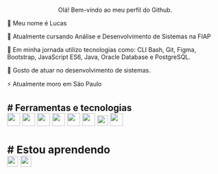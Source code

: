 <p align="center"> Olá! Bem-vindo ao meu perfil do Github.
          
<p>👋 Meu nome é Lucas

<p>🔭 Atualmente cursando Análise e Desenvolvimento de Sistemas na FIAP

<p>🌱 Em minha jornada utilizo tecnologias como: CLI Bash, Git, Figma, Bootstrap, JavaScript ES6, Java, Oracle Database e PostgreSQL.     
          
<p>🤔 Gosto de atuar no desenvolvimento de sistemas.

<p>⚡ Atualmente moro em São Paulo
          
<h2># Ferramentas e tecnologias
<div display"flex">          
<img style="width: 30px; height: 30px;" src="https://cdn.jsdelivr.net/gh/devicons/devicon/icons/debian/debian-original.svg" />
<img style="width: 30px; height: 30px;" src="https://cdn.jsdelivr.net/gh/devicons/devicon/icons/redhat/redhat-original.svg" />          
<img style="width: 30px; height: 30px;" src="https://cdn.jsdelivr.net/gh/devicons/devicon/icons/bash/bash-original.svg" />
<img style="width: 30px; height: 30px;" src="https://cdn.jsdelivr.net/gh/devicons/devicon/icons/git/git-original.svg" />          
<img style="width: 30px; height: 30px;" src="https://cdn.jsdelivr.net/gh/devicons/devicon/icons/figma/figma-original.svg" />
<img style="width: 30px; height: 30px;" src="https://cdn.jsdelivr.net/gh/devicons/devicon/icons/bootstrap/bootstrap-original.svg" />         
<img style="width: 25px; height: 25px;" src="https://cdn.jsdelivr.net/gh/devicons/devicon/icons/javascript/javascript-original.svg" /> 
<img style="width: 30px; height: 30px;" src="https://cdn.jsdelivr.net/gh/devicons/devicon/icons/java/java-original.svg" />

  
<div/>          

          
<h3># Estou aprendendo
<div display"flex">              
<img style="width: 25px; height: 25px;" src="https://cdn.jsdelivr.net/gh/devicons/devicon/icons/angularjs/angularjs-original.svg" />     
<img style="width: 25px; height: 25px;" src="https://cdn.jsdelivr.net/gh/devicons/devicon/icons/spring/spring-original.svg" />
          

<div/>
<div/>
    
